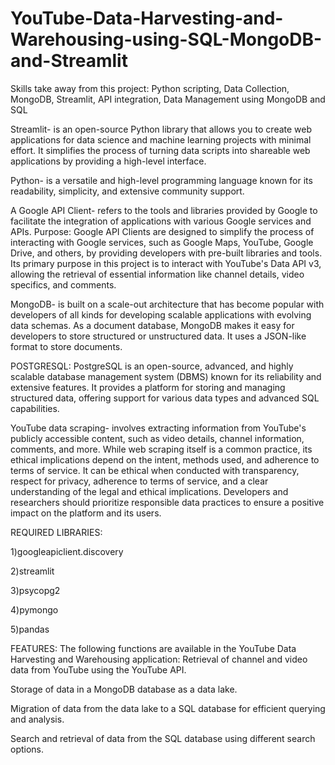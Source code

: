 # YouTube-Data-Harvesting-and-Warehousing-using-SQL-MongoDB-and-Streamlit
Skills take away from this project: Python scripting, Data Collection, MongoDB, Streamlit, API integration, Data Management using MongoDB and SQL

Streamlit- is an open-source Python library that allows you to create web applications for data science and machine learning projects with minimal effort. It simplifies the process of turning data scripts into shareable web applications by providing a high-level interface.

Python- is a versatile and high-level programming language known for its readability, simplicity, and extensive community support.

A Google API Client- refers to the tools and libraries provided by Google to facilitate the integration of applications with various Google services and APIs.
Purpose:
Google API Clients are designed to simplify the process of interacting with Google services, such as Google Maps, YouTube, Google Drive, and others, by providing developers with pre-built libraries and tools.
Its primary purpose in this project is to interact with YouTube's Data API v3, allowing the retrieval of essential information like channel details, video specifics, and comments.

MongoDB- is built on a scale-out architecture that has become popular with developers of all kinds for developing scalable applications with evolving data schemas. As a document database, MongoDB makes it easy for developers to store structured or unstructured data. It uses a JSON-like format to store documents.

POSTGRESQL: PostgreSQL is an open-source, advanced, and highly scalable database management system (DBMS) known for its reliability and extensive features. It provides a platform for storing and managing structured data, offering support for various data types and advanced SQL capabilities.

YouTube data scraping- involves extracting information from YouTube's publicly accessible content, such as video details, channel information, comments, and more. While web scraping itself is a common practice, its ethical implications depend on the intent, methods used, and adherence to terms of service.
It can be ethical when conducted with transparency, respect for privacy, adherence to terms of service, and a clear understanding of the legal and ethical implications. Developers and researchers should prioritize responsible data practices to ensure a positive impact on the platform and its users.

REQUIRED LIBRARIES:

1)googleapiclient.discovery

2)streamlit

3)psycopg2

4)pymongo

5)pandas

FEATURES: The following functions are available in the YouTube Data Harvesting and Warehousing application: 
Retrieval of channel and video data from YouTube using the YouTube API.

Storage of data in a MongoDB database as a data lake.

Migration of data from the data lake to a SQL database for efficient querying and analysis.

Search and retrieval of data from the SQL database using different search options.
